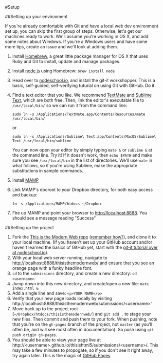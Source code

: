 #Setup

##Setting up your environment

If you're already comfortable with Git and have a local web dev environment set up, you can skip the first group of steps. Otherwise, let's get our machines ready to work. We'll assume you're working in OS X, and add some notes about Windows. If you're a Windows users and have some more tips, create an issue and we'll look at adding them.

1. Install [Homebrew](http://brew.sh), a great little package manager for OS X that uses Ruby and Git to install, update and manage packages.
2. Install [node.js](https://nodejs.org) using Homebrew: `brew install node`
3. Head over to [nodeschool.io](http://nodeschool.io/#workshopper-list), and install the git-it workshopper. This is a basic, self-guided, self-verifying tuturial on using Git with GitHub. Do it.
4. Find a text editor that you like. We recommend [TextMate](https://macromates.com) and [Sublime Text](http://www.sublimetext.com), which are both free. Then, link the editor's executable file to `/usr/local/bin/` so we can run it from the command line:

	```
	sudo ln -s /Applications/TextMate.app/Contents/Resources/mate /usr/local/bin/
	```
	 	
	or
	
	```
	sudo ln -s /Applications/Sublime\ Text.app/Contents/MacOS/Sublime\ Text /usr/local/bin/sublime
	```
	You can now open your editor by simply typing `mate &` or `sublime &` at the command line. Try it! If it doesn't work, then `echo $PATH` and make sure you see `/usr/local/bin` in the list of directories. We'll use `mate` in what follows, so if you're using Sublime, make the appropriate substitutions in sample commands.
5. Install [MAMP](https://www.mamp.info/en/)
6. Link MAMP's docroot to your Dropbox directory, for both easy access and backup:

	```
	ln -s /Applications/MAMP/htdocs ~/Dropbox
	```

7. Fire up MAMP and point your browser to [http://localhost:8888](http://localhost:8888). You should see a message reading "Success"

##Setting up the project

1. Fork the [This is the Modern Web repo](https://github.com/chrisbay/thisisthemodernweb) ([remember how?](https://help.github.com/articles/fork-a-repo/)), and clone it to your local machine. (If you haven't set up your GitHub account and/or haven't learned the basics of GitHub yet, start with the [git-it tutorial over at nodeschool.io](http://nodeschool.io)).
2. With your local web server running, navigate to [http://localhost:8888/thisisthemodernweb/](http://localhost:8888/thisisthemodernweb/) and ensure that you see an orange page with a funky headline font.
3. `cd` to the `submissions` directory, and create a new directory: `cd <username>`.
4. Jump down into this new directory, and create/open a new file: `mate index.html &`
5. Add a single line and save: `<p>YOUR NAME</p>`
6. Verify that your new page loads locally by visiting http://localhost:8888/thisisthemodernweb/submissions/&lt;username&gt;'
7. Move back up to the project root (`~/Dropbox/htdocs/thisisthemodernweb/`) and `git add .` to stage your new files. Then commit and push them to your fork. When pushing, note that you're on the `gh-pages` branch of the project, not `master` (as you'll often be, and will see most often in documentation). So push using `git push origin gh-pages`.
8. You should be able to view your page live at http://&lt;username&gt;.github.io/thisishtml5/submissions/&lt;username&gt;/. This may take a few minutes to propogate, so if you don't see it right away, try again later. This is the magic of [GitHub Pages](https://pages.github.com)
